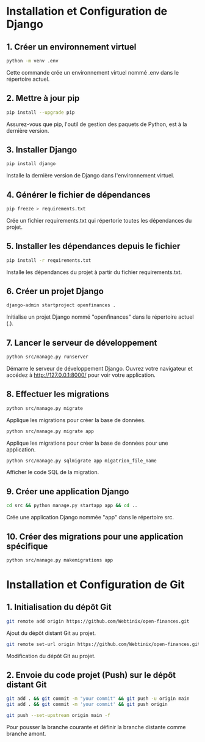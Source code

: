 # Installation et Configuration de Django

## 1. Créer un environnement virtuel

```bash
python -m venv .env
```

Cette commande crée un environnement virtuel nommé .env dans le répertoire actuel.  

## 2. Mettre à jour pip

```bash
pip install --upgrade pip
```

Assurez-vous que pip, l'outil de gestion des paquets de Python, est à la dernière version.

## 3. Installer Django

```bash
pip install django
```

Installe la dernière version de Django dans l'environnement virtuel.

## 4. Générer le fichier de dépendances

```bash
pip freeze > requirements.txt
```

Crée un fichier requirements.txt qui répertorie toutes les dépendances du projet.

## 5. Installer les dépendances depuis le fichier

```bash
pip install -r requirements.txt
```

Installe les dépendances du projet à partir du fichier requirements.txt.

## 6. Créer un projet Django

```bash
django-admin startproject openfinances .
```

Initialise un projet Django nommé "openfinances" dans le répertoire actuel (.).

## 7. Lancer le serveur de développement

```bash
python src/manage.py runserver
```

Démarre le serveur de développement Django. Ouvrez votre navigateur et accédez à http://127.0.0.1:8000/ pour voir votre application.

## 8. Effectuer les migrations

```bash
python src/manage.py migrate
```

Applique les migrations pour créer la base de données.

```bash
python src/manage.py migrate app
``` 

Applique les migrations pour créer la base de données pour une application.

```bash
python src/manage.py sqlmigrate app migatrion_file_name
``` 

Afficher le code SQL de la migration.

## 9. Créer une application Django

```bash
cd src && python manage.py startapp app && cd ..
```

Crée une application Django nommée "app" dans le répertoire src.

## 10. Créer des migrations pour une application spécifique

```bash
python src/manage.py makemigrations app
```

# Installation et Configuration de Git

## 1. Initialisation du dépôt Git

```bash
git remote add origin https://github.com/Webtinix/open-finances.git
```

Ajout du dépôt distant Git au projet.

```bash
git remote set-url origin https://github.com/Webtinix/open-finances.git
```

Modification du dépôt Git au projet.

## 2. Envoie du code projet (Push) sur le dépôt distant Git

```bash
git add . && git commit -m "your commit" && git push -u origin main
git add . && git commit -m 'your commit' && git push origin
```

```bash
git push --set-upstream origin main -f
```

Pour pousser la branche courante et définir la branche distante comme branche amont.

